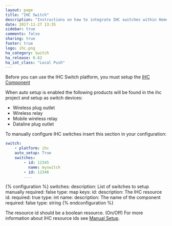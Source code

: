 ```yaml
---
layout: page
title: "IHC Switch"
description: "Instructions on how to integrate IHC switches within Home Assistant."
date: 2017-11-27 13:35
sidebar: true
comments: false
sharing: true
footer: true
logo: ihc.png
ha_category: Switch
ha_release: 0.62
ha_iot_class: "Local Push"
---
```


Before you can use the IHC Switch platform, you must setup the [IHC Component](/components/ihc/)

When auto setup is enabled the following products will be found in the ihc project and setup as switch devices:

* Wireless plug outlet
* Wireless relay
* Mobile wireless relay
* Dataline plug outlet

To manually configure IHC switches insert this section in your configuration:

```yaml
switch:
    - platform: ihc
    auto_setup: True
    switches:
        - id: 12345
          name: myswitch
        - id: 12346
        ....
```

{% configuration %}
switches:
  description: List of switches to setup manually
  required: false
  type: map
  keys:
    id:
      description: The IHC resource id.
      required: true
      type: int
    name:
      description: The name of the component
      required: false
      type: string
{% endconfiguration %}

The resource id should be a boolean resource. (On/Off)
For more information about IHC resource ids see [Manual Setup](/components/ihc/#manual-setup).

